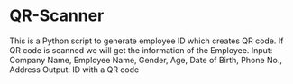 # QR-Scanner
This is a Python script to generate employee ID which creates QR code. 
If QR code is scanned we will get the information of the Employee. 
Input: Company Name, Employee Name, Gender, Age, Date of Birth, Phone No., Address 
Output: ID with a QR code
